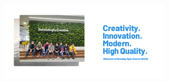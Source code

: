 <center>
  <a target="_blank" href="https://novaday.ir"><img src="/novaday-co.png" alt="novaday open source github page"></a>
</center>
